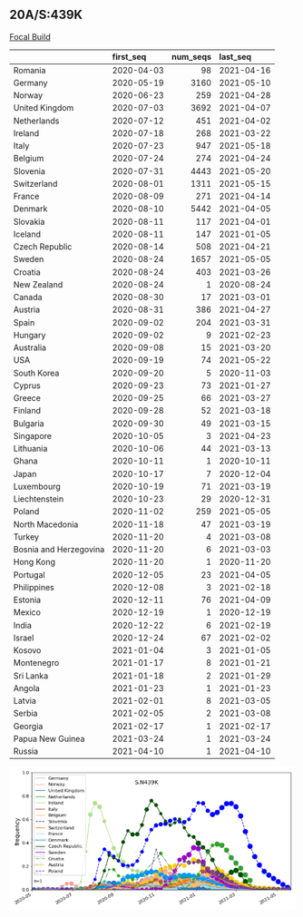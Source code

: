 

## 20A/S:439K
[Focal Build](https://nextstrain.org/groups/neherlab/ncov/S.N439K?c=gt-S_439&f_region=Europe)

|                        | first_seq   |   num_seqs | last_seq   |
|:-----------------------|:------------|-----------:|:-----------|
| Romania                | 2020-04-03  |         98 | 2021-04-16 |
| Germany                | 2020-05-19  |       3160 | 2021-05-10 |
| Norway                 | 2020-06-23  |        259 | 2021-04-28 |
| United Kingdom         | 2020-07-03  |       3692 | 2021-04-07 |
| Netherlands            | 2020-07-12  |        451 | 2021-04-02 |
| Ireland                | 2020-07-18  |        268 | 2021-03-22 |
| Italy                  | 2020-07-23  |        947 | 2021-05-18 |
| Belgium                | 2020-07-24  |        274 | 2021-04-24 |
| Slovenia               | 2020-07-31  |       4443 | 2021-05-20 |
| Switzerland            | 2020-08-01  |       1311 | 2021-05-15 |
| France                 | 2020-08-09  |        271 | 2021-04-14 |
| Denmark                | 2020-08-10  |       5442 | 2021-04-05 |
| Slovakia               | 2020-08-11  |        117 | 2021-04-01 |
| Iceland                | 2020-08-11  |        147 | 2021-01-05 |
| Czech Republic         | 2020-08-14  |        508 | 2021-04-21 |
| Sweden                 | 2020-08-24  |       1657 | 2021-05-05 |
| Croatia                | 2020-08-24  |        403 | 2021-03-26 |
| New Zealand            | 2020-08-24  |          1 | 2020-08-24 |
| Canada                 | 2020-08-30  |         17 | 2021-03-01 |
| Austria                | 2020-08-31  |        386 | 2021-04-27 |
| Spain                  | 2020-09-02  |        204 | 2021-03-31 |
| Hungary                | 2020-09-02  |          9 | 2021-02-23 |
| Australia              | 2020-09-08  |         15 | 2021-03-20 |
| USA                    | 2020-09-19  |         74 | 2021-05-22 |
| South Korea            | 2020-09-20  |          5 | 2020-11-03 |
| Cyprus                 | 2020-09-23  |         73 | 2021-01-27 |
| Greece                 | 2020-09-25  |         66 | 2021-03-27 |
| Finland                | 2020-09-28  |         52 | 2021-03-18 |
| Bulgaria               | 2020-09-30  |         49 | 2021-03-15 |
| Singapore              | 2020-10-05  |          3 | 2021-04-23 |
| Lithuania              | 2020-10-06  |         44 | 2021-03-13 |
| Ghana                  | 2020-10-11  |          1 | 2020-10-11 |
| Japan                  | 2020-10-17  |          7 | 2020-12-04 |
| Luxembourg             | 2020-10-19  |         71 | 2021-03-19 |
| Liechtenstein          | 2020-10-23  |         29 | 2020-12-31 |
| Poland                 | 2020-11-02  |        259 | 2021-05-05 |
| North Macedonia        | 2020-11-18  |         47 | 2021-03-19 |
| Turkey                 | 2020-11-20  |          4 | 2021-03-08 |
| Bosnia and Herzegovina | 2020-11-20  |          6 | 2021-03-03 |
| Hong Kong              | 2020-11-20  |          1 | 2020-11-20 |
| Portugal               | 2020-12-05  |         23 | 2021-04-05 |
| Philippines            | 2020-12-08  |          3 | 2021-02-18 |
| Estonia                | 2020-12-11  |         76 | 2021-04-09 |
| Mexico                 | 2020-12-19  |          1 | 2020-12-19 |
| India                  | 2020-12-22  |          6 | 2021-02-19 |
| Israel                 | 2020-12-24  |         67 | 2021-02-02 |
| Kosovo                 | 2021-01-04  |          3 | 2021-01-05 |
| Montenegro             | 2021-01-17  |          8 | 2021-01-21 |
| Sri Lanka              | 2021-01-18  |          2 | 2021-01-29 |
| Angola                 | 2021-01-23  |          1 | 2021-01-23 |
| Latvia                 | 2021-02-01  |          8 | 2021-03-05 |
| Serbia                 | 2021-02-05  |          2 | 2021-03-08 |
| Georgia                | 2021-02-17  |          1 | 2021-02-17 |
| Papua New Guinea       | 2021-03-24  |          1 | 2021-03-24 |
| Russia                 | 2021-04-10  |          1 | 2021-04-10 |

![Overall trends S.N439K](/overall_trends_figures/overall_trends_S.N439K.png)